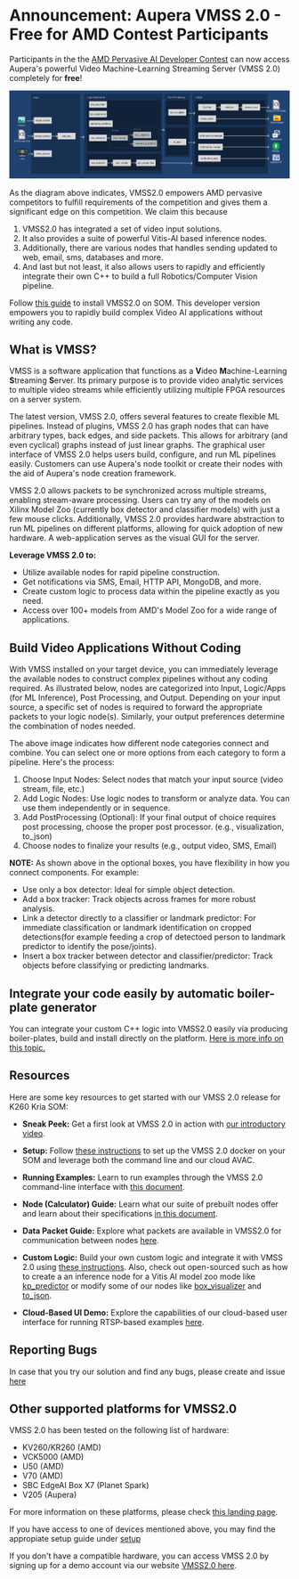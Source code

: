 # Announcement: Aupera VMSS 2.0 - Free for AMD Contest Participants

Participants in the the [AMD Pervasive AI Developer Contest](https://www.hackster.io/contests/amd2023#challengeNav) can now access Aupera's powerful Video Machine-Learning Streaming Server (VMSS 2.0) completely for **free**!

<div align="center">
  <img src="visualizer.png" alt="vmss nodes sequence">
</div>

As the diagram above indicates, VMSS2.0 empowers AMD pervasive competitors to fulfill requirements of the competition and gives them a significant edge on this competition. We claim this because
1. VMSS2.0 has integrated a set of video input solutions.
2. It also provides a suite of powerful Vitis-AI based inference nodes.
3.  Additionally, there are various nodes that handles sending updated to web, email, sms, databases and more.
4.  And last but not least, it also allows users to rapidly and efficiently integrate their own C++ to build a full Robotics/Computer Vision pipeline.

Follow [this guide](,/setup/K260_Kria_SOM) to install VMSS2.0 on SOM. This developer version empowers you to rapidly build complex Video AI applications without writing any code. 

## What is VMSS? 

VMSS is a software application that functions as a **V**ideo **M**achine-Learning **S**treaming **S**erver. Its primary purpose is to provide video analytic services to multiple video streams while efficiently utilizing multiple FPGA resources on a server system.

The latest version, VMSS 2.0, offers several features to create flexible ML pipelines. Instead of plugins, VMSS 2.0 has graph nodes that can have arbitrary types, back edges, and side packets. This allows for arbitrary (and even cyclical) graphs instead of just linear graphs. The graphical user interface of VMSS 2.0 helps users build, configure, and run ML pipelines easily. Customers can use Aupera's node toolkit or create their nodes with the aid of Aupera's node creation framework.

VMSS 2.0 allows packets to be synchronized across multiple streams, enabling stream-aware processing. Users can try any of the models on Xilinx Model Zoo (currently box detector and classifier models) with just a few mouse clicks. Additionally, VMSS 2.0 provides hardware abstraction to run ML pipelines on different platforms, allowing for quick adoption of new hardware. A web-application serves as the visual GUI for the server.

**Leverage VMSS 2.0 to:**

* Utilize available nodes for rapid pipeline construction.
* Get notifications via SMS, Email, HTTP API, MongoDB, and more.
* Create custom logic to process data within the pipeline exactly as you need.
* Access over 100+ models from AMD's Model Zoo for a wide range of applications.

## Build Video Applications Without Coding 

With VMSS installed on your target device, you can immediately leverage the available nodes to construct complex pipelines without any coding required. As illustrated below, nodes are categorized into Input, Logic/Apps (for ML Inference), Post Processing, and Output. Depending on your input source, a specific set of nodes is required to forward the appropriate packets to your logic node(s). Similarly, your output preferences determine the combination of nodes needed.

The above image indicates how different node categories connect and combine. You can select one or more options from each category to form a pipeline. Here's the process:

1. Choose Input Nodes: Select nodes that match your input source (video stream, file, etc.)
2. Add Logic Nodes: Use logic nodes to transform or analyze data. You can use them independently or in sequence.
3. Add PostProcessing (Optional): If your final output of choice requires post processing, choose the proper post processor. (e.g., visualization, to_json)
4. Choose nodes to finalize your results (e.g., output video, SMS, Email)
   
**NOTE:**  As shown above in the optional boxes, you have flexibility in how you connect components. For example:

- Use only a box detector: Ideal for simple object detection.
- Add a box tracker: Track objects across frames for more robust analysis.
- Link a detector directly to a classifier or landmark predictor: For immediate classification or landmark identification on cropped detections(for example feeding a crop of detectoed person to landmark predictor to identify the pose/joints).
- Insert a box tracker between detector and classifier/predictor: Track objects before classifying or predicting landmarks.

## Integrate your code easily by automatic boiler-plate generator

You can integrate your custom C++ logic into VMSS2.0 easily via producing boiler-plates, build and install directly on the platform. [Here is more info on this topic.](docs/basic_node_creation/README.md)

## **Resources**

Here are some key resources to get started with our VMSS 2.0 release for K260 Kria SOM:

* **Sneak Peek:** Get a first look at VMSS 2.0 in action with [our introductory video](https://youtu.be/KbzXKMxWZOw?si=rOYsU1yYClq-Pokr).

* **Setup:** Follow [these instructions](setup/K260_Kria_SOM/README.md) to set up the VMSS 2.0 docker on your SOM and leverage both the command line and our cloud AVAC.

* **Running Examples:**  Learn to run examples through the VMSS 2.0 command-line interface with [this document](usage/K260_Kria_SOM/README.md).

* **Node (Calculator) Guide:** Learn what our suite of prebuilt nodes offer and learn about their specifications [in this document](docs/nodes/README.md).

* **Data Packet Guide:** Explore what packets are available in VMSS2.0 for communication between nodes [here](https://auperatech.github.io/VMSS2.0/packet_documentation/annotated.html).

* **Custom Logic:** Build your own custom logic and integrate it with VMSS 2.0 using [these instructions](docs/basic_node_creation/README.md). Also, check out open-sourced such as how to create a an inference node for a Vitis AI model zoo mode like [kp_predictor](calculators/kp_predictor) or modify some of our nodes like [box_visualizer](calculators/box_visualizer) and [to_json](calculators/to_json).

* **Cloud-Based UI Demo:**  Explore the capabilities of our cloud-based user interface for running RTSP-based examples [here](https://vmss.auperatechnologies.com/).

## Reporting Bugs

In case that you try our solution and find any bugs, please create and issue [here](https://github.com/auperatech/VMSS2.0/issues/new)

## Other supported platforms for VMSS2.0

VMSS 2.0 has been tested on the following list of hardware:
* KV260/KR260 (AMD)
* VCK5000 (AMD)
* U50 (AMD)
* V70 (AMD)
* SBC EdgeAI Box X7 (Planet Spark)
* V205 (Aupera)

For more information on these platforms, please check [this landing page](other_platforms.md).

If you have access to one of devices mentioned above, you may find the appropiate setup guide under [setup](https://github.com/auperatech/VMSS2.0/tree/main/docs)

If you don't have a compatible hardware, you can access VMSS 2.0 by signing up for a demo account via our website [VMSS2.0 here](https://vmss.auperatechnologies.com/).
